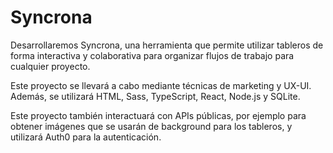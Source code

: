 # Syncrona
Desarrollaremos Syncrona, una herramienta que permite utilizar tableros de forma interactiva y colaborativa para organizar flujos de trabajo para cualquier proyecto. 

Este proyecto se llevará a cabo mediante técnicas de marketing y UX-UI. Además, se utilizará HTML, Sass, TypeScript, React, Node.js y SQLite.

Este proyecto también interactuará con APIs públicas, por ejemplo para obtener imágenes que se usarán de background para los tableros, y utilizará Auth0 para la autenticación.
